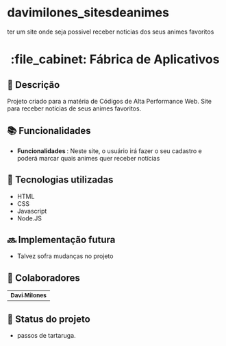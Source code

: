 # davimilones_sitesdeanimes
ter um site onde seja possivel receber noticias dos seus animes favoritos 
<h1 align="center">:file_cabinet: Fábrica de Aplicativos</h1>

## :memo: Descrição
Projeto criado para a matéria de Códigos de Alta Performance Web. Site para receber notícias de seus animes favoritos.

## :books: Funcionalidades
* <b>Funcionalidades </b>: Neste site, o usuário irá fazer o seu cadastro e poderá marcar quais animes quer receber notícias 

## :wrench: Tecnologias utilizadas
* HTML
* CSS
* Javascript
* Node.JS

## :soon: Implementação futura
* Talvez sofra mudanças no projeto

## :handshake: Colaboradores
<table>
  <tr>
    <td align="center">
      <a href="https://github.com/Davi2k2">
        <sub>
          <b>Davi Milones</b>
        </sub>
      </a>
    </td>
  </tr>
</table>

## :dart: Status do projeto
* passos de tartaruga.
